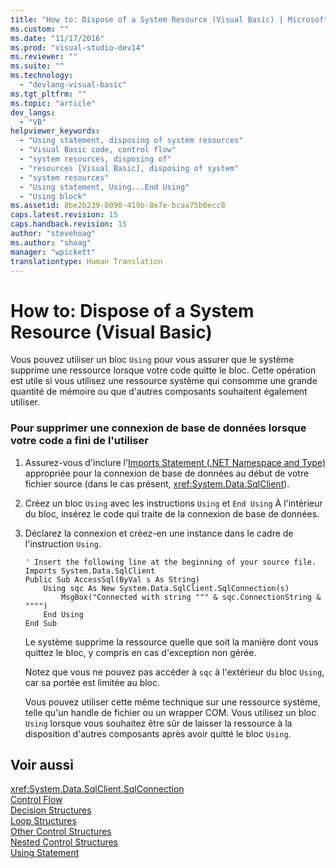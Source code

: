 ```yaml
---
title: "How to: Dispose of a System Resource (Visual Basic) | Microsoft Docs"
ms.custom: ""
ms.date: "11/17/2016"
ms.prod: "visual-studio-dev14"
ms.reviewer: ""
ms.suite: ""
ms.technology: 
  - "devlang-visual-basic"
ms.tgt_pltfrm: ""
ms.topic: "article"
dev_langs: 
  - "VB"
helpviewer_keywords: 
  - "Using statement, disposing of system resources"
  - "Visual Basic code, control flow"
  - "system resources, disposing of"
  - "resources [Visual Basic], disposing of system"
  - "system resources"
  - "Using statement, Using...End Using"
  - "Using block"
ms.assetid: 8be2b239-8090-419b-8e7e-bcaa75b0ecc8
caps.latest.revision: 15
caps.handback.revision: 15
author: "stevehoag"
ms.author: "shoag"
manager: "wpickett"
translationtype: Human Translation
---
```

# How to: Dispose of a System Resource (Visual Basic)
Vous pouvez utiliser un bloc `Using` pour vous assurer que le système supprime une ressource lorsque votre code quitte le bloc.  Cette opération est utile si vous utilisez une ressource système qui consomme une grande quantité de mémoire ou que d'autres composants souhaitent également utiliser.  
  
### Pour supprimer une connexion de base de données lorsque votre code a fini de l'utiliser  
  
1.  Assurez\-vous d'inclure l'[Imports Statement \(.NET Namespace and Type\)](../../../../visual-basic/language-reference/statements/imports-statement-net-namespace-and-type.md) appropriée pour la connexion de base de données au début de votre fichier source \(dans le cas présent, <xref:System.Data.SqlClient>\).  
  
2.  Créez un bloc `Using` avec les instructions `Using` et `End Using` À l'intérieur du bloc, insérez le code qui traite de la connexion de base de données.  
  
3.  Déclarez la connexion et créez\-en une instance dans le cadre de l'instruction `Using`.  
  
    ```  
    ' Insert the following line at the beginning of your source file.  
    Imports System.Data.SqlClient  
    Public Sub AccessSql(ByVal s As String)  
        Using sqc As New System.Data.SqlClient.SqlConnection(s)  
            MsgBox("Connected with string """ & sqc.ConnectionString & """")  
        End Using  
    End Sub  
    ```  
  
     Le système supprime la ressource quelle que soit la manière dont vous quittez le bloc, y compris en cas d'exception non gérée.  
  
     Notez que vous ne pouvez pas accéder à `sqc` à l'extérieur du bloc `Using`, car sa portée est limitée au bloc.  
  
     Vous pouvez utiliser cette même technique sur une ressource système, telle qu'un handle de fichier ou un wrapper COM.  Vous utilisez un bloc `Using` lorsque vous souhaitez être sûr de laisser la ressource à la disposition d'autres composants après avoir quitté le bloc `Using`.  
  
## Voir aussi  
 <xref:System.Data.SqlClient.SqlConnection>   
 [Control Flow](../../../../visual-basic/programming-guide/language-features/control-flow/index.md)   
 [Decision Structures](../../../../visual-basic/programming-guide/language-features/control-flow/decision-structures.md)   
 [Loop Structures](../../../../visual-basic/programming-guide/language-features/control-flow/loop-structures.md)   
 [Other Control Structures](../../../../visual-basic/programming-guide/language-features/control-flow/other-control-structures.md)   
 [Nested Control Structures](../../../../visual-basic/programming-guide/language-features/control-flow/nested-control-structures.md)   
 [Using Statement](../../../../visual-basic/language-reference/statements/using-statement.md)